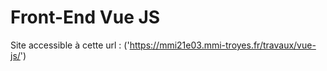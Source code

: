 # Front-End Vue JS

Site accessible à cette url : ('https://mmi21e03.mmi-troyes.fr/travaux/vue-js/')


